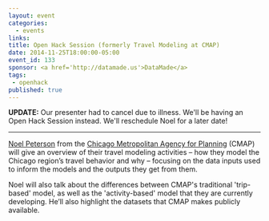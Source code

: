 ```yaml
---
layout: event
categories: 
  - events
links:
title: Open Hack Session (formerly Travel Modeling at CMAP)
date: 2014-11-25T18:00:00-05:00
event_id: 133
sponsor: <a href='http://datamade.us'>DataMade</a>
tags: 
 - openhack
published: true
---
```


**UPDATE:** Our presenter had to cancel due to illness. We'll be having an Open Hack Session instead. We'll reschedule Noel for a later date!

---

[Noel Peterson](https://github.com/nmpeterson) from the [Chicago Metropolitan Agency for Planning](http://www.cmap.illinois.gov/) (CMAP) will give an overview of their travel modeling activities – how they model the Chicago region’s travel behavior and why – focusing on the data inputs used to inform the models and the outputs they get from them. 

Noel will also talk about the differences between CMAP's traditional 'trip-based' model, as well as the 'activity-based' model that they are currently developing. He’ll also highlight the datasets that CMAP makes publicly available.